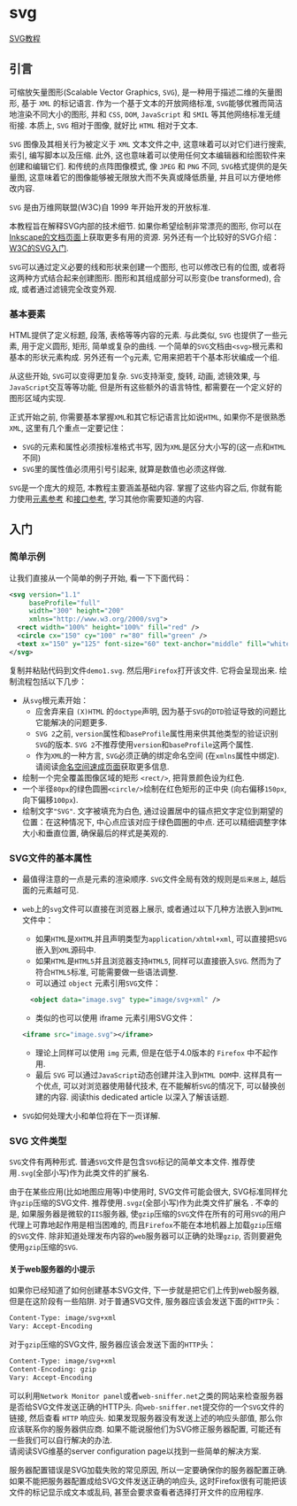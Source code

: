 # svg

[SVG教程](https://developer.mozilla.org/zh-CN/docs/Web/SVG/Tutorial)

## 引言

可缩放矢量图形(Scalable Vector Graphics, `SVG`), 是一种用于描述二维的矢量图形, 基于 `XML` 的标记语言. 
作为一个基于文本的开放网络标准, `SVG`能够优雅而简洁地渲染不同大小的图形, 并和 `CSS`, `DOM`, `JavaScript` 和 `SMIL` 等其他网络标准无缝衔接. 
本质上, `SVG` 相对于图像, 就好比 `HTML` 相对于文本. 

`SVG` 图像及其相关行为被定义于 `XML` 文本文件之中, 这意味着可以对它们进行搜索, 索引, 编写脚本以及压缩. 此外, 这也意味着可以使用任何文本编辑器和绘图软件来创建和编辑它们. 
和传统的点阵图像模式, 像 `JPEG` 和 `PNG` 不同, `SVG`格式提供的是矢量图, 这意味着它的图像能够被无限放大而不失真或降低质量, 并且可以方便地修改内容. 

`SVG` 是由万维网联盟(W3C)自 1999 年开始开发的开放标准. 

本教程旨在解释SVG内部的技术细节. 
如果你希望绘制非常漂亮的图形, 你可以在[Inkscape的文档页面](https://inkscape.org/)上获取更多有用的资源. 
另外还有一个比较好的SVG介绍：[W3C的SVG入门](https://www.w3.org/Graphics/SVG/IG/resources/svgprimer.html). 

`SVG`可以通过定义必要的线和形状来创建一个图形, 也可以修改已有的位图, 或者将这两种方式结合起来创建图形. 
图形和其组成部分可以形变(be transformed), 合成, 或者通过滤镜完全改变外观. 

### 基本要素

HTML提供了定义标题, 段落, 表格等等内容的元素. 与此类似, `SVG` 也提供了一些元素, 用于定义圆形, 矩形, 简单或复杂的曲线. 
一个简单的`SVG`文档由`<svg>`根元素和基本的形状元素构成. 另外还有一个`g`元素, 它用来把若干个基本形状编成一个组. 

从这些开始, `SVG`可以变得更加复杂. `SVG`支持渐变, 旋转, 动画, 滤镜效果, 与`JavaScript`交互等等功能, 
但是所有这些额外的语言特性, 都需要在一个定义好的图形区域内实现. 

正式开始之前, 你需要基本掌握`XML`和其它标记语言比如说`HTML`, 如果你不是很熟悉`XML`, 这里有几个重点一定要记住：

+ `SVG`的元素和属性必须按标准格式书写, 因为`XML`是区分大小写的(这一点和`HTML`不同)
+ `SVG`里的属性值必须用引号引起来, 就算是数值也必须这样做. 

`SVG`是一个庞大的规范, 本教程主要涵盖基础内容. 掌握了这些内容之后, 你就有能力使用[元素参考](https://developer.mozilla.org/en-US/docs/Web/SVG/Element)
和[接口参考](https://developer.mozilla.org/zh-CN/docs/Web/API/Document_Object_Model), 学习其他你需要知道的内容. 

## 入门

### 简单示例

让我们直接从一个简单的例子开始, 看一下下面代码：

```xml
<svg version="1.1"
     baseProfile="full"
     width="300" height="200"
     xmlns="http://www.w3.org/2000/svg">
  <rect width="100%" height="100%" fill="red" />
  <circle cx="150" cy="100" r="80" fill="green" />
  <text x="150" y="125" font-size="60" text-anchor="middle" fill="white">SVG</text>
</svg>
```

复制并粘贴代码到文件`demo1.svg`. 然后用`Firefox`打开该文件.  它将会呈现出来. 绘制流程包括以下几步：

+ 从`svg`根元素开始：
  + 应舍弃来自 `(X)HTML` 的`doctype`声明, 因为基于`SVG`的`DTD`验证导致的问题比它能解决的问题更多. 
  + `SVG 2`之前, `version`属性和`baseProfile`属性用来供其他类型的验证识别`SVG`的版本. `SVG 2`不推荐使用`version`和`baseProfile`这两个属性. 
  + 作为`XML`的一种方言, `SVG`必须正确的绑定命名空间 (在`xmlns`属性中绑定).  请阅读[命名空间速成页面](https://developer.mozilla.org/zh-CN/docs/Web/SVG/Namespaces_Crash_Course)获取更多信息. 
+ 绘制一个完全覆盖图像区域的矩形 `<rect/>`, 把背景颜色设为红色.
+ 一个半径`80px`的绿色圆圈`<circle/>`绘制在红色矩形的正中央 (向右偏移`150px`, 向下偏移`100px`). 
+ 绘制文字`"SVG"`. 文字被填充为白色,  通过设置居中的锚点把文字定位到期望的位置：在这种情况下, 中心点应该对应于绿色圆圈的中点. 还可以精细调整字体大小和垂直位置, 确保最后的样式是美观的. 

### SVG文件的基本属性

+ 最值得注意的一点是元素的渲染顺序. `SVG`文件全局有效的规则是`后来居上`, 越后面的元素越可见. 
+ `web`上的`svg`文件可以直接在浏览器上展示, 或者通过以下几种方法嵌入到`HTML`文件中：
  + 如果`HTML`是`XHTML`并且声明类型为`application/xhtml+xml`, 可以直接把`SVG`嵌入到`XML`源码中. 
  + 如果`HTML`是`HTML5`并且浏览器支持`HTML5`, 同样可以直接嵌入`SVG`. 然而为了符合`HTML5`标准, 可能需要做一些语法调整. 
  + 可以通过 `object` 元素引用`SVG`文件：

   ```xml
     <object data="image.svg" type="image/svg+xml" />
   ```
 
  + 类似的也可以使用 iframe 元素引用SVG文件：

   ```xml
   <iframe src="image.svg"></iframe>
   ```

  + 理论上同样可以使用 `img` 元素, 但是在低于4.0版本的 `Firefox` 中不起作用. 
  + 最后 `SVG` 可以通过`JavaScript`动态创建并注入到`HTML DOM`中.  这样具有一个优点, 可以对浏览器使用替代技术, 在不能解析`SVG`的情况下, 可以替换创建的内容. 
阅读this dedicated article 以深入了解该话题. 
+ `SVG`如何处理大小和单位将在下一页详解. 

### SVG 文件类型

`SVG`文件有两种形式. 普通`SVG`文件是包含`SVG`标记的简单文本文件. 推荐使用`.svg`(全部小写)作为此类文件的扩展名. 

由于在某些应用(比如地图应用等)中使用时, SVG文件可能会很大, SVG标准同样允许`gzip`压缩的SVG文件. 推荐使用`.svgz`(全部小写)作为此类文件扩展名 . 
不幸的是, 如果服务器是微软的`IIS`服务器, 使`gzip`压缩的`SVG`文件在所有的可用`SVG`的用户代理上可靠地起作用是相当困难的, 
而且`Firefox`不能在本地机器上加载`gzip`压缩的`SVG`文件.  除非知道处理发布内容的`web`服务器可以正确的处理`gzip`, 否则要避免使用`gzip`压缩的`SVG`. 

#### 关于web服务器的小提示

如果你已经知道了如何创建基本SVG文件, 下一步就是把它们上传到web服务器, 但是在这阶段有一些陷阱. 对于普通SVG文件, 服务器应该会发送下面的`HTTP`头：

```xml
Content-Type: image/svg+xml
Vary: Accept-Encoding
```

对于`gzip`压缩的SVG文件, 服务器应该会发送下面的`HTTP`头：

```xml
Content-Type: image/svg+xml
Content-Encoding: gzip
Vary: Accept-Encoding
```

可以利用`Network Monitor panel`或者`web-sniffer.net`之类的网站来检查服务器是否给SVG文件发送正确的HTTP头.
向`web-sniffer.net`提交你的一个`SVG`文件的链接, 然后查看 `HTTP` 响应头. 如果发现服务器没有发送上述的响应头部值, 那么你应该联系你的服务器供应商. 
如果不能说服他们为SVG修正服务器配置, 可能还有一些我们可以自行解决的办法.  
请阅读SVG维基的server configuration page以找到一些简单的解决方案. 

服务器配置错误是SVG加载失败的常见原因, 所以一定要确保你的服务器配置正确. 
如果不能把服务器配置成给SVG文件发送正确的响应头, 这时Firefox很有可能把该文件的标记显示成文本或乱码, 甚至会要求查看者选择打开文件的应用程序. 
